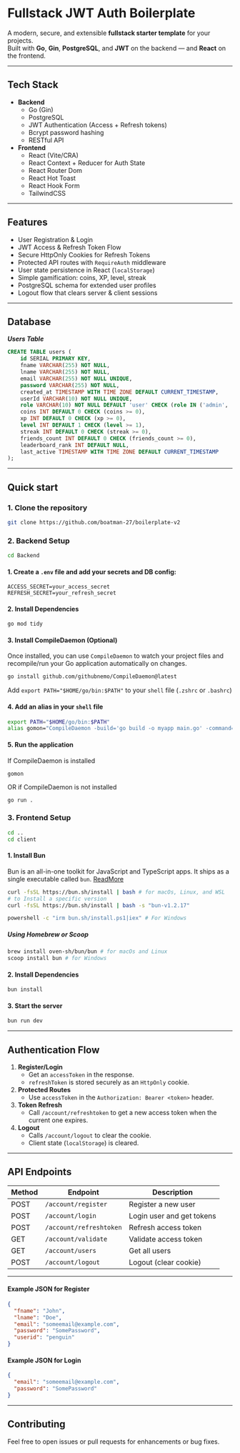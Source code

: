 # Fullstack JWT Auth Boilerplate

A modern, secure, and extensible **fullstack starter template** for your projects.  
Built with **Go**, **Gin**, **PostgreSQL**, and **JWT** on the backend — and **React** on the frontend.

---

## Tech Stack

- **Backend**
  - Go (Gin)
  - PostgreSQL
  - JWT Authentication (Access + Refresh tokens)
  - Bcrypt password hashing
  - RESTful API
- **Frontend**
  - React (Vite/CRA)
  - React Context + Reducer for Auth State
  - React Router Dom
  - React Hot Toast
  - React Hook Form
  - TailwindCSS

---

## Features

- User Registration & Login
- JWT Access & Refresh Token Flow
- Secure HttpOnly Cookies for Refresh Tokens
- Protected API routes with `RequireAuth` middleware
- User state persistence in React (`localStorage`)
- Simple gamification: coins, XP, level, streak
- PostgreSQL schema for extended user profiles
- Logout flow that clears server & client sessions

---

## Database

**_Users Table_**

```sQL
CREATE TABLE users (
    id SERIAL PRIMARY KEY,
    fname VARCHAR(255) NOT NULL,
    lname VARCHAR(255) NOT NULL,
    email VARCHAR(255) NOT NULL UNIQUE,
    password VARCHAR(255) NOT NULL,
    created_at TIMESTAMP WITH TIME ZONE DEFAULT CURRENT_TIMESTAMP,
    userId VARCHAR(10) NOT NULL UNIQUE,
    role VARCHAR(10) NOT NULL DEFAULT 'user' CHECK (role IN ('admin', 'user')),
    coins INT DEFAULT 0 CHECK (coins >= 0),
    xp INT DEFAULT 0 CHECK (xp >= 0),
    level INT DEFAULT 1 CHECK (level >= 1),
    streak INT DEFAULT 0 CHECK (streak >= 0),
    friends_count INT DEFAULT 0 CHECK (friends_count >= 0),
    leaderboard_rank INT DEFAULT NULL,
    last_active TIMESTAMP WITH TIME ZONE DEFAULT CURRENT_TIMESTAMP
);
```

---

## Quick start

### 1. Clone the repository

```bash
git clone https://github.com/boatman-27/boilerplate-v2
```

### 2. Backend Setup

```bash
cd Backend
```

#### 1. Create a `.env` file and add your secrets and DB config:

```env
ACCESS_SECRET=your_access_secret
REFRESH_SECRET=your_refresh_secret
```

#### 2. Install Dependencies

```bash
go mod tidy
```

#### 3. Install CompileDaemon (Optional)

Once installed, you can use `CompileDaemon` to watch your project files and recompile/run your Go application automatically on changes.

```Bash
go install github.com/githubnemo/CompileDaemon@latest
```

Add `export PATH="$HOME/go/bin:$PATH"` to your `shell` file (`.zshrc` or `.bashrc`)

#### 4. Add an alias in your `shell` file

```bash
export PATH="$HOME/go/bin:$PATH"
alias gomon="CompileDaemon -build='go build -o myapp main.go' -command='./myapp'"
```

#### 5. Run the application

If CompileDaemon is installed

```shell
gomon
```

OR if CompileDaemon is not installed

```
go run .
```

### 3. Frontend Setup

```bash
cd ..
cd client
```

#### 1. Install Bun

Bun is an all-in-one toolkit for JavaScript and TypeScript apps. It ships as a single executable called `bun`. [ReadMore](https://bun.sh/docs)

```bash
curl -fsSL https://bun.sh/install | bash # for macOs, Linux, and WSL
# to Install a specific version
curl -fsSL https://bun.sh/install | bash -s "bun-v1.2.17"

powershell -c "irm bun.sh/install.ps1|iex" # For Windows
```

##### Using Homebrew or Scoop

```bash
brew install oven-sh/bun/bun # for macOs and Linux
scoop install bun # for Windows
```

#### 2. Install Dependencies

```bash
bun install
```

#### 3. Start the server

```bash
bun run dev
```

---

## Authentication Flow

1. **Register/Login**
   - Get an `accessToken` in the response.
   - `refreshToken` is stored securely as an `HttpOnly` cookie.
2. **Protected Routes**
   - Use `accessToken` in the `Authorization: Bearer <token>` header.
3. **Token Refresh**
   - Call `/account/refreshtoken` to get a new access token when the current one expires.
4. **Logout**
   - Calls `/account/logout` to clear the cookie.
   - Client state (`localStorage`) is cleared.

---

## API Endpoints

| Method | Endpoint                | Description               |
| ------ | ----------------------- | ------------------------- |
| POST   | `/account/register`     | Register a new user       |
| POST   | `/account/login`        | Login user and get tokens |
| POST   | `/account/refreshtoken` | Refresh access token      |
| GET    | `/account/validate`     | Validate access token     |
| GET    | `/account/users`        | Get all users             |
| POST   | `/account/logout`       | Logout (clear cookie)     |

---

#### Example JSON for Register

```json
{
  "fname": "John",
  "lname": "Doe",
  "email": "someemail@example.com",
  "password": "SomePassword",
  "userid": "penguin"
}
```

#### Example JSON for Login

```json
{
  "email": "someemail@example.com",
  "password": "SomePassword"
}
```

---

## Contributing

Feel free to open issues or pull requests for enhancements or bug fixes.
